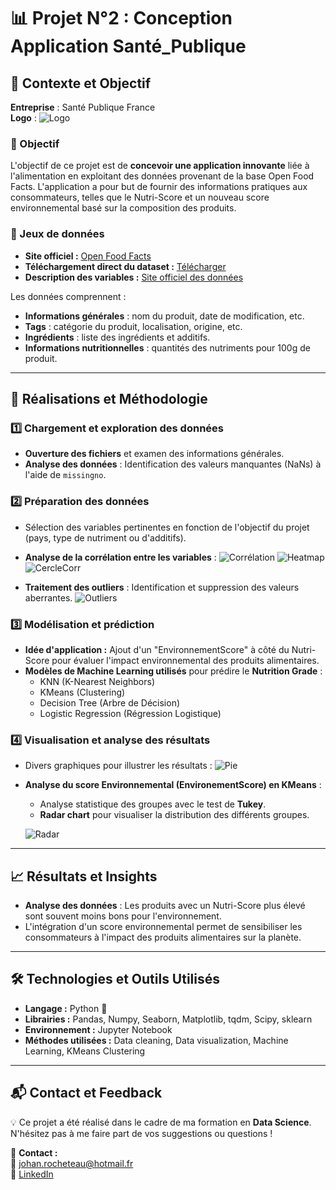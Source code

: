 # 📊 Projet N°2 : Conception Application Santé_Publique

## **📌 Contexte et Objectif**

**Entreprise** : Santé Publique France  
**Logo** : ![Logo](PhotosReadme/LogoP2.png)

### **🎯 Objectif**  
L'objectif de ce projet est de **concevoir une application innovante** liée à l'alimentation en exploitant des données provenant de la base Open Food Facts. L'application a pour but de fournir des informations pratiques aux consommateurs, telles que le Nutri-Score et un nouveau score environnemental basé sur la composition des produits.

### **📂 Jeux de données**  
- **Site officiel :** [Open Food Facts](https://world.openfoodfacts.org/)  
- **Téléchargement direct du dataset :** [Télécharger](https://s3-eu-west-1.amazonaws.com/static.oc-static.com/prod/courses/files/Parcours_data_scientist/Projet+-+Donn%C3%A9es+%C3%A9ducatives/Projet+Python_Dataset_Edstats_csv.zip)  
- **Description des variables :** [Site officiel des données](https://world.openfoodfacts.org/data/data-fields.txt)

Les données comprennent :
- **Informations générales** : nom du produit, date de modification, etc.
- **Tags** : catégorie du produit, localisation, origine, etc.
- **Ingrédients** : liste des ingrédients et additifs.
- **Informations nutritionnelles** : quantités des nutriments pour 100g de produit.

---

## **🚀 Réalisations et Méthodologie**

### **1️⃣ Chargement et exploration des données**
- **Ouverture des fichiers** et examen des informations générales.
- **Analyse des données** : Identification des valeurs manquantes (NaNs) à l'aide de `missingno`.
  
### **2️⃣ Préparation des données**
- Sélection des variables pertinentes en fonction de l'objectif du projet (pays, type de nutriment ou d'additifs).
- **Analyse de la corrélation entre les variables** :
  ![Corrélation](PhotosReadme/Correlation.png)
  ![Heatmap](PhotosReadme/Heatmap.png)
  ![CercleCorr](PhotosReadme/CercleCorr.png)

- **Traitement des outliers** : Identification et suppression des valeurs aberrantes.
  ![Outliers](PhotosReadme/Outliers.png)

### **3️⃣ Modélisation et prédiction**
- **Idée d'application :** Ajout d'un "EnvironnementScore" à côté du Nutri-Score pour évaluer l'impact environnemental des produits alimentaires.
- **Modèles de Machine Learning utilisés** pour prédire le **Nutrition Grade** :
  - KNN (K-Nearest Neighbors)
  - KMeans (Clustering)
  - Decision Tree (Arbre de Décision)
  - Logistic Regression (Régression Logistique)

### **4️⃣ Visualisation et analyse des résultats**
- Divers graphiques pour illustrer les résultats :
  ![Pie](PhotosReadme/Pie.png)

- **Analyse du score Environnemental (EnvironementScore) en KMeans** :
  - Analyse statistique des groupes avec le test de **Tukey**.
  - **Radar chart** pour visualiser la distribution des différents groupes.

  ![Radar](PhotosReadme/Radar.png)

---

## **📈 Résultats et Insights**

- **Analyse des données** : Les produits avec un Nutri-Score plus élevé sont souvent moins bons pour l'environnement.
- L'intégration d'un score environnemental permet de sensibiliser les consommateurs à l'impact des produits alimentaires sur la planète.

---

## **🛠️ Technologies et Outils Utilisés**

- **Langage :** Python 🐍
- **Librairies :** Pandas, Numpy, Seaborn, Matplotlib, tqdm, Scipy, sklearn
- **Environnement :** Jupyter Notebook
- **Méthodes utilisées :** Data cleaning, Data visualization, Machine Learning, KMeans Clustering

---

## **📬 Contact et Feedback**

💡 Ce projet a été réalisé dans le cadre de ma formation en **Data Science**. N'hésitez pas à me faire part de vos suggestions ou questions !

📩 **Contact :**  
📧 [johan.rocheteau@hotmail.fr](mailto:johan.rocheteau@hotmail.fr)  
🔗 [LinkedIn](https://www.linkedin.com/in/johan-rocheteau)





    




